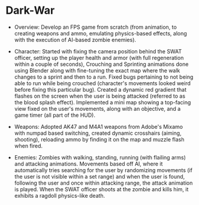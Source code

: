 # Dark-War

- Overview: Develop an FPS game from scratch (from animation, to creating weapons and ammo, emulating physics-based effects, along with the execution of AI-based zombie enemies).

- Character: Started with fixing the camera position behind the SWAT officer, setting up the player health and armor (with full regeneration within a couple of seconds), Crouching and Sprinting animations done using Blender along with fine-tuning the exact map where the walk changes to a sprint and then to a run. Fixed bugs pertaining to not being able to run while being crouched (character's movements looked weird before fixing this particular bug). Created a dynamic red gradient that flashes on the screen when the user is being attacked (referred to as the blood splash effect). Implemented a mini map showing a top-facing view fixed on the user's movements, along with an objective, and a game timer (all part of the HUD). 

- Weapons: Adopted AK47 and M4A1 weapons from Adobe's Mixamo with numpad based switching, created dynamic crosshairs (aiming, shooting), reloading ammo by finding it on the map and muzzle flash when fired. 

- Enemies: Zombies with walking, standing, running (with flailing arms) and attacking animations. Movements based off AI, where it automatically tries searching for the user by randomizing movements (if the user is not visible within a set range) and when the user is found, following the user and once within attacking range, the attack animation is played. When the SWAT officer shoots at the zombie and kills him, it exhibits a ragdoll physics-like death. 

